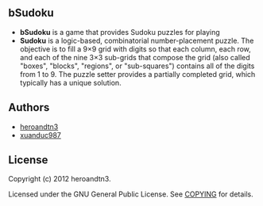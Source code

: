 ## bSudoku

* **bSudoku** is a game that provides Sudoku puzzles for playing
* **Sudoku** is a logic-based, combinatorial number-placement puzzle. The objective is to fill a 9×9 grid with digits so that each column, each row, and each of the nine 3×3 sub-grids that compose the grid (also called "boxes", "blocks", "regions", or "sub-squares") contains all of the digits from 1 to 9. The puzzle setter provides a partially completed grid, which typically has a unique solution.

## Authors
* [heroandtn3](https://github.com/xuanduc987)
* [xuanduc987](https://github.com/xuanduc987)

## License 
Copyright (c) 2012 heroandtn3. 

Licensed under the GNU General Public License. See [COPYING](./sudoku/blob/master/COPYING) for details.
